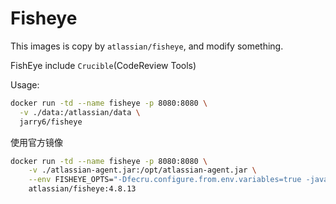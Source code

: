 # Fisheye

This images is copy by `atlassian/fisheye`, and modify something.

FishEye include `Crucible`(CodeReview Tools)

Usage:

```sh
docker run -td --name fisheye -p 8080:8080 \
  -v ./data:/atlassian/data \
  jarry6/fisheye
```

使用官方镜像

```sh
docker run -td --name fisheye -p 8080:8080 \
    -v ./atlassian-agent.jar:/opt/atlassian-agent.jar \
    --env FISHEYE_OPTS="-Dfecru.configure.from.env.variables=true -javaagent:/opt/atlassian-agent.jar" \
    atlassian/fisheye:4.8.13
```
